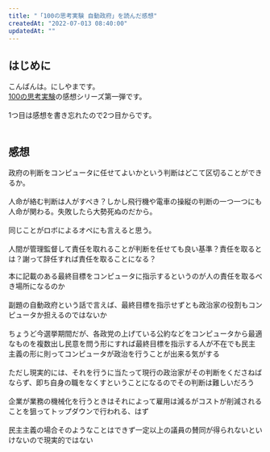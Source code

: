 ```yaml
---
title: "「100の思考実験 自動政府」を読んだ感想"
createdAt: "2022-07-013 08:40:00"
updatedAt: ""
---
```


## はじめに

こんばんは。にしやまです。<br>
[100の思考実験](https://www.amazon.co.jp/dp/B07JF5VS2L)の感想シリーズ第一弾です。<br></br>
1つ目は感想を書き忘れたので2つ目からです。<br></br>

## 感想

政府の判断をコンピュータに任せてよいかという判断はどこて区切ることができるか。<br></br>
人命が絡む判断は人がすぺき？しかし飛行機や電車の操縦の判断の一つ一つにも人命が関わる。失敗したら大勢死ぬのだから。<br></br>
同じことがロボによるオペにも言えると思う。<br></br>
人間が管理監督して責任を取れることが判断を任せても良い基準？責任を取るとは？謝って辞任すれば責任を取ることになる？

本に記載のある最終目標をコンピュータに指示するというのが人の責任を取るべき場所になるのか<br></br>
副題の自動政府という話で言えば、最終目標を指示せずとも政治家の役割もコンピュータか担えるのではないか<br></br>
ちょうど今選挙期間だが、各政党の上げている公約などをコンピュータから最適なものを複数出し民意を問う形にすれば最終目標を指示する人が不在でも民主主義の形に則ってコンピュータが政治を行うことが出来る気がする<br></br>
ただし現実的には、それを行うに当たって現行の政治家がその判断をくださねばならず、即ち自身の職をなくすということになるのでその判断は難しいだろう<br></br>
企業が業務の機械化を行うときはそれによって雇用は減るがコストが削減されることを狙ってトップダウンで行われる、はず<br></br>
民主主義の場合そのようなことはできず一定以上の議員の賛同が得られないといけないので現実的ではない
